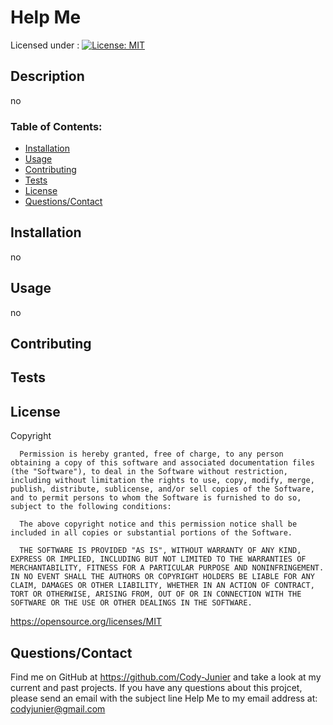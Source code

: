 # Help Me
Licensed under : [![License: MIT](https://img.shields.io/badge/License-MIT-yellow.svg)](https://opensource.org/licenses/MIT)
## Description
no
### Table of Contents:
- [Installation](#Installation)
- [Usage](#Usage)
- [Contributing](#Credits)
- [Tests](#Test)
- [License](#License)
- [Questions/Contact](#Contact)

## Installation

no

## Usage

no

## Contributing



## Tests



## License

Copyright <YEAR> <COPYRIGHT HOLDER>

      Permission is hereby granted, free of charge, to any person obtaining a copy of this software and associated documentation files (the "Software"), to deal in the Software without restriction, including without limitation the rights to use, copy, modify, merge, publish, distribute, sublicense, and/or sell copies of the Software, and to permit persons to whom the Software is furnished to do so, subject to the following conditions:
      
      The above copyright notice and this permission notice shall be included in all copies or substantial portions of the Software.
      
      THE SOFTWARE IS PROVIDED "AS IS", WITHOUT WARRANTY OF ANY KIND, EXPRESS OR IMPLIED, INCLUDING BUT NOT LIMITED TO THE WARRANTIES OF MERCHANTABILITY, FITNESS FOR A PARTICULAR PURPOSE AND NONINFRINGEMENT. IN NO EVENT SHALL THE AUTHORS OR COPYRIGHT HOLDERS BE LIABLE FOR ANY CLAIM, DAMAGES OR OTHER LIABILITY, WHETHER IN AN ACTION OF CONTRACT, TORT OR OTHERWISE, ARISING FROM, OUT OF OR IN CONNECTION WITH THE SOFTWARE OR THE USE OR OTHER DEALINGS IN THE SOFTWARE.

https://opensource.org/licenses/MIT

## Questions/Contact

Find me on GitHub at <https://github.com/Cody-Junier> and take a look at my current and past projects.
If you have any questions about this projcet, please send an email with the subject line Help Me to my email address at:
codyjunier@gmail.com
